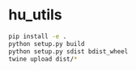# hu_utils

```bash
pip install -e .
python setup.py build
python setup.py sdist bdist_wheel
twine upload dist/*
```